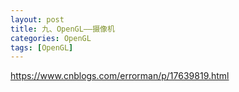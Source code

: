 ```yaml
---
layout: post
title: 九、OpenGL——摄像机
categories: OpenGL
tags: [OpenGL]
---
```


https://www.cnblogs.com/errorman/p/17639819.html